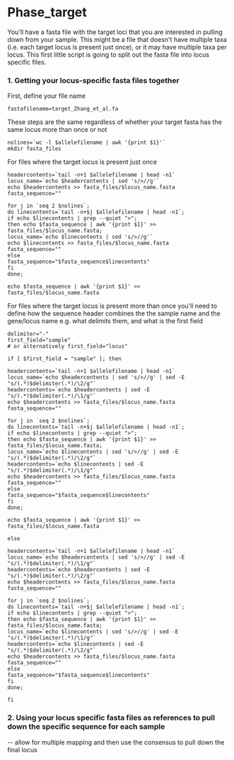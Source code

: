 # Phase_target

You'll have a fasta file with the target loci that you are interested in pulling down from your sample. This might be a file that doesn't have multiple taxa (i.e. each target locus is present just once), or it may have multiple taxa per locus. This first little script is going to split out the fasta file into locus specific files.

### 1. Getting your locus-specific fasta files together
First, define your file name
```
fastafilename=target_Zhang_et_al.fa
```
These steps are the same regardless of whether your target fasta has the same locus more than once or not
```
nolines=`wc -l $allelefilename | awk '{print $1}'`
mkdir fasta_files
```
For files where the target locus is present just once
```
headercontents=`tail -n+1 $allelefilename | head -n1`
locus_name=`echo $headercontents | sed 's/>//g'`
echo $headercontents >> fasta_files/$locus_name.fasta
fasta_sequence=""

for j in `seq 2 $nolines`;
do linecontents=`tail -n+$j $allelefilename | head -n1`;
if echo $linecontents | grep --quiet ">";
then echo $fasta_sequence | awk '{print $1}' >> fasta_files/$locus_name.fasta;
locus_name=`echo $linecontents | sed 's/>//g'`
echo $linecontents >> fasta_files/$locus_name.fasta
fasta_sequence=""
else
fasta_sequence="$fasta_sequence$linecontents"
fi
done;

echo $fasta_sequence | awk '{print $1}' >> fasta_files/$locus_name.fasta
```
For files where the target locus is present more than once you'll need to define how the sequence header combines the 
the sample name and the gene/locus name e.g. what delimits them, and what is the first field
```
delimiter="-"
first_field="sample"
# or alternatively first_field="locus"

if [ $first_field = "sample" ]; then

headercontents=`tail -n+1 $allelefilename | head -n1`
locus_name=`echo $headercontents | sed 's/>//g' | sed -E "s/(.*)$delimiter(.*)/\2/g"`
headercontents=`echo $headercontents | sed -E "s/(.*)$delimiter(.*)/\1/g"`
echo $headercontents >> fasta_files/$locus_name.fasta
fasta_sequence=""

for j in `seq 2 $nolines`;
do linecontents=`tail -n+$j $allelefilename | head -n1`;
if echo $linecontents | grep --quiet ">";
then echo $fasta_sequence | awk '{print $1}' >> fasta_files/$locus_name.fasta;
locus_name=`echo $linecontents | sed 's/>//g' | sed -E "s/(.*)$delimiter(.*)/\2/g"`
headercontents=`echo $linecontents | sed -E "s/(.*)$delimiter(.*)/\1/g"`
echo $headercontents >> fasta_files/$locus_name.fasta
fasta_sequence=""
else
fasta_sequence="$fasta_sequence$linecontents"
fi
done;

echo $fasta_sequence | awk '{print $1}' >> fasta_files/$locus_name.fasta

else

headercontents=`tail -n+1 $allelefilename | head -n1`
locus_name=`echo $headercontents | sed 's/>//g' | sed -E "s/(.*)$delimiter(.*)/\1/g"`
headercontents=`echo $headercontents | sed -E "s/(.*)$delimiter(.*)/\2/g"`
echo $headercontents >> fasta_files/$locus_name.fasta
fasta_sequence=""

for j in `seq 2 $nolines`;
do linecontents=`tail -n+$j $allelefilename | head -n1`;
if echo $linecontents | grep --quiet ">";
then echo $fasta_sequence | awk '{print $1}' >> fasta_files/$locus_name.fasta;
locus_name=`echo $linecontents | sed 's/>//g' | sed -E "s/(.*)$delimiter(.*)/\1/g"`
headercontents=`echo $linecontents | sed -E "s/(.*)$delimiter(.*)/\2/g"`
echo $headercontents >> fasta_files/$locus_name.fasta
fasta_sequence=""
else
fasta_sequence="$fasta_sequence$linecontents"
fi
done;

fi
```

### 2. Using your locus specific fasta files as references to pull down the specific sequence for each sample
-- allow for multiple mapping and then use the consensus to pull down the final locus





